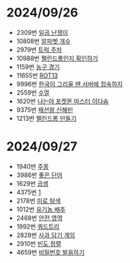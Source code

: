 # 2024/09/26
* 2309번 [일곱 난쟁이](https://www.acmicpc.net/problem/2309)
* 10808번 [알파벳 개수](https://www.acmicpc.net/problem/10808)
* 2979번 [트럭 주차](https://www.acmicpc.net/problem/2979)
* 10988번 [팰린드롬인지 확인하기](https://www.acmicpc.net/problem/10988)
* 1159번 [농구 경기](https://www.acmicpc.net/problem/1159)
* 11655번 [ROT13](https://www.acmicpc.net/problem/11655)
* 9996번 [한국이 그리울 땐 서버에 접속하지](https://www.acmicpc.net/problem/9996)
* 2559번 [수열](https://www.acmicpc.net/problem/2559)
* 1620번 [나는야 포켓몬 마스터 이다솜](https://www.acmicpc.net/problem/1620)
* 9375번 [패션왕 신해빈](https://www.acmicpc.net/problem/9375)
* 1213번 [팰린드롬 만들기](https://www.acmicpc.net/problem/1213)
# 2024/09/27
* 1940번 [주몽](https://www.acmicpc.net/problem/1940)
* 3986번 [좋은 단어](https://www.acmicpc.net/problem/3986)
* 1629번 [곱셈](https://www.acmicpc.net/problem/1629)
* 4375번 [1](https://www.acmicpc.net/problem/4375)
* 2178번 [미로 탐색](https://www.acmicpc.net/problem/2178)
* 1012번 [유기농 배추](https://www.acmicpc.net/problem/1012)
* 2468번 [안전 영역](https://www.acmicpc.net/problem/2468)
* 1992번 [쿼드트리](https://www.acmicpc.net/problem/1992)
* 2828번 [사과 담기 게임](https://www.acmicpc.net/problem/2828)
* 2910번 [빈도 정렬](https://www.acmicpc.net/problem/2910)
* 4659번 [비밀번호 발음하기](https://www.acmicpc.net/problem/4659)